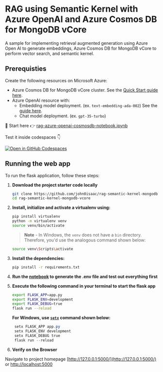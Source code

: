 # RAG using Semantic Kernel with Azure OpenAI and Azure Cosmos DB for MongoDB vCore

A sample for implementing retrieval augmented generation using Azure Open AI to generate embeddings, Azure Cosmos DB for MongoDB vCore to perform vector search, and semantic kernel.

## Prerequisties

Create the following resources on Microsoft Azure:

- Azure Cosmos DB for MongoDB vCore cluster. See the [Quick Start guide here](https://learn.microsoft.com/azure/cosmos-db/mongodb/vcore/quickstart-portal).
- Azure OpenAI resource with:
    - Embedding model deployment. (ex. `text-embedding-ada-002`) See the [guide here](https://learn.microsoft.com/azure/ai-services/openai/how-to/create-resource?pivots=web-portal).
    - Chat model deployment. (ex. `gpt-35-turbo`)


📝 Start here 👉 [rag-azure-openai-cosmosdb-notebook.ipynb](./rag-azure-openai-cosmosdb-notebook.ipynb)

Test it inside codespaces 👇

[![Open in GitHub Codespaces](https://github.com/codespaces/badge.svg)](https://codespaces.new/john0isaac/rag-semantic-kernel-mongodb-vcore?devcontainer_path=.devcontainer/devcontainer.json)

## Running the web app

To run the flask application, follow these steps:

1. **Download the project starter code locally**

    ```bash
    git clone https://github.com/john0isaac/rag-semantic-kernel-mongodb-vcore.git
    cd rag-semantic-kernel-mongodb-vcore
    ```

1. **Install, initialize and activate a virtualenv using:**

    ```bash
    pip install virtualenv
    python -m virtualenv venv
    source venv/bin/activate
    ```

    >**Note** - In Windows, the `venv` does not have a `bin` directory. Therefore, you'd use the analogous command shown below:

    ```bash
    source venv\Scripts\activate
    ```

1. **Install the dependencies:**

    ```bash
    pip install -r requirements.txt
    ```

1. **Run the [notebook](./rag-azure-openai-cosmosdb-notebook.ipynb) to generate the .env file and test out everything first**

1. **Execute the following command in your terminal to start the flask app**

    ```bash
    export FLASK_APP=app.py
    export FLASK_ENV=development
    export FLASK_DEBUG=true
    flask run --reload
    ```

    **For Windows, use [`setx`](https://learn.microsoft.com/windows-server/administration/windows-commands/setx) command shown below:**

   ```powershell
    setx FLASK_APP app.py
    setx FLASK_ENV development
    setx FLASK_DEBUG true
    flask run --reload
    ```

1. **Verify on the Browser**

Navigate to project homepage [http://127.0.0.1:5000/](http://127.0.0.1:5000/) or [http://localhost:5000](http://localhost:5000)
